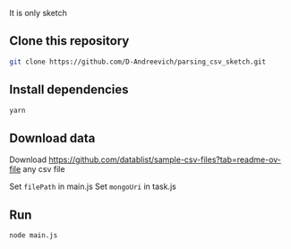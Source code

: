It is only sketch

## Clone this repository

```bash
git clone https://github.com/D-Andreevich/parsing_csv_sketch.git
```

## Install dependencies

```bash
yarn
```

## Download data

Download https://github.com/datablist/sample-csv-files?tab=readme-ov-file any csv file

Set `filePath` in main.js
Set `mongoUri` in task.js


## Run

```bash
node main.js
```
